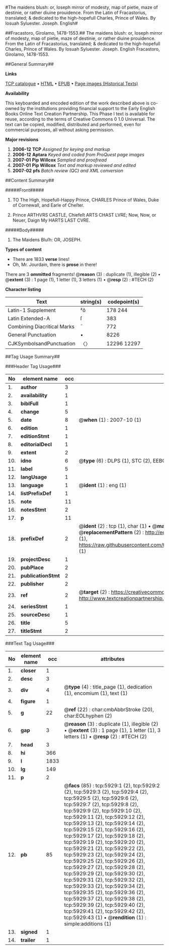 #The maidens blush: or, Ioseph mirror of modesty, map of pietie, maze of destinie, or rather diuine prouidence. From the Latin of Fracastorius, translated; & dedicated to the high-hopefull Charles, Prince of Wales. By Iosuah Syluester. Joseph. English#

##Fracastoro, Girolamo, 1478-1553.##
The maidens blush: or, Ioseph mirror of modesty, map of pietie, maze of destinie, or rather diuine prouidence. From the Latin of Fracastorius, translated; & dedicated to the high-hopefull Charles, Prince of Wales. By Iosuah Syluester.
Joseph. English
Fracastoro, Girolamo, 1478-1553.

##General Summary##

**Links**

[TCP catalogue](http://www.ota.ox.ac.uk/tcp/)  • 
[HTML](http://tei.it.ox.ac.uk/tcp/Texts-HTML/free/A01/A01141.html)  • 
[EPUB](http://tei.it.ox.ac.uk/tcp/Texts-EPUB/free/A01/A01141.epub) • 
[Page images (Historical Texts)](https://data.historicaltexts.jisc.ac.uk/view?pubId=eebo-99841352e&pageId=eebo-99841352e-5929-1)

**Availability**

This keyboarded and encoded edition of the
	       work described above is co-owned by the institutions
	       providing financial support to the Early English Books
	       Online Text Creation Partnership. This Phase I text is
	       available for reuse, according to the terms of Creative
	       Commons 0 1.0 Universal. The text can be copied,
	       modified, distributed and performed, even for
	       commercial purposes, all without asking permission.

**Major revisions**

1. __2006-12__ __TCP__ *Assigned for keying and markup*
1. __2006-12__ __Aptara__ *Keyed and coded from ProQuest page images*
1. __2007-01__ __Pip Willcox__ *Sampled and proofread*
1. __2007-01__ __Pip Willcox__ *Text and markup reviewed and edited*
1. __2007-02__ __pfs__ *Batch review (QC) and XML conversion*

##Content Summary##

#####Front#####

1. TO
The High,
Hopefull-Happy Prince,
CHARLES
Prince of Wales,
Duke of Cornewall, and Earle of Cheſter.

1. Prince
ARTHVRS CASTLE,
Chiefeſt ARTS CHAST LVRE;
Now,
Now, or Neuer,
Daign My HARTS LAST CVRE.

#####Body#####

1. The Maidens Bluſh:
OR,
JOSEPH.

**Types of content**

  * There are 1833 **verse** lines!
  * Oh, Mr. Jourdain, there is **prose** in there!

There are 3 **ommitted** fragments! 
 @__reason__ (3) : duplicate (1), illegible (2)  •  @__extent__ (3) : 1 page (1), 1 letter (1), 3 letters (1)  •  @__resp__ (2) : #TECH (2)

**Character listing**


|Text|string(s)|codepoint(s)|
|---|---|---|
|Latin-1 Supplement|²ô|178 244|
|Latin Extended-A|ſ|383|
|Combining             Diacritical Marks|̄|772|
|General Punctuation|•|8226|
|CJKSymbolsandPunctuation|〈〉|12296 12297|

##Tag Usage Summary##

###Header Tag Usage###

|No|element name|occ|attributes|
|---|---|---|---|
|1.|__author__|3||
|2.|__availability__|1||
|3.|__biblFull__|1||
|4.|__change__|5||
|5.|__date__|8| @__when__ (1) : 2007-10 (1)|
|6.|__edition__|1||
|7.|__editionStmt__|1||
|8.|__editorialDecl__|1||
|9.|__extent__|2||
|10.|__idno__|6| @__type__ (6) : DLPS (1), STC (2), EEBO-CITATION (1), PROQUEST (1), VID (1)|
|11.|__label__|5||
|12.|__langUsage__|1||
|13.|__language__|1| @__ident__ (1) : eng (1)|
|14.|__listPrefixDef__|1||
|15.|__note__|11||
|16.|__notesStmt__|2||
|17.|__p__|11||
|18.|__prefixDef__|2| @__ident__ (2) : tcp (1), char (1)  •  @__matchPattern__ (2) : ([0-9\-]+):([0-9IVX]+) (1), (.+) (1)  •  @__replacementPattern__ (2) : http://eebo.chadwyck.com/downloadtiff?vid=$1&page=$2 (1), https://raw.githubusercontent.com/textcreationpartnership/Texts/master/tcpchars.xml#$1 (1)|
|19.|__projectDesc__|1||
|20.|__pubPlace__|2||
|21.|__publicationStmt__|2||
|22.|__publisher__|2||
|23.|__ref__|2| @__target__ (2) : https://creativecommons.org/publicdomain/zero/1.0/ (1), http://www.textcreationpartnership.org/docs/. (1)|
|24.|__seriesStmt__|1||
|25.|__sourceDesc__|1||
|26.|__title__|5||
|27.|__titleStmt__|2||


###Text Tag Usage###

|No|element name|occ|attributes|
|---|---|---|---|
|1.|__closer__|1||
|2.|__desc__|3||
|3.|__div__|4| @__type__ (4) : title_page (1), dedication (1), encomium (1), text (1)|
|4.|__figure__|1||
|5.|__g__|22| @__ref__ (22) : char:cmbAbbrStroke (20), char:EOLhyphen (2)|
|6.|__gap__|3| @__reason__ (3) : duplicate (1), illegible (2)  •  @__extent__ (3) : 1 page (1), 1 letter (1), 3 letters (1)  •  @__resp__ (2) : #TECH (2)|
|7.|__head__|3||
|8.|__hi__|366||
|9.|__l__|1833||
|10.|__lg__|149||
|11.|__p__|2||
|12.|__pb__|85| @__facs__ (85) : tcp:5929:1 (2), tcp:5929:2 (2), tcp:5929:3 (2), tcp:5929:4 (2), tcp:5929:5 (2), tcp:5929:6 (2), tcp:5929:7 (2), tcp:5929:8 (2), tcp:5929:9 (2), tcp:5929:10 (2), tcp:5929:11 (2), tcp:5929:12 (2), tcp:5929:13 (2), tcp:5929:14 (2), tcp:5929:15 (2), tcp:5929:16 (2), tcp:5929:17 (2), tcp:5929:18 (2), tcp:5929:19 (2), tcp:5929:20 (2), tcp:5929:21 (2), tcp:5929:22 (2), tcp:5929:23 (2), tcp:5929:24 (2), tcp:5929:25 (2), tcp:5929:26 (2), tcp:5929:27 (2), tcp:5929:28 (2), tcp:5929:29 (2), tcp:5929:30 (2), tcp:5929:31 (2), tcp:5929:32 (2), tcp:5929:33 (2), tcp:5929:34 (2), tcp:5929:35 (2), tcp:5929:36 (2), tcp:5929:37 (2), tcp:5929:38 (2), tcp:5929:39 (2), tcp:5929:40 (2), tcp:5929:41 (2), tcp:5929:42 (2), tcp:5929:43 (1)  •  @__rendition__ (1) : simple:additions (1)|
|13.|__signed__|1||
|14.|__trailer__|1||
